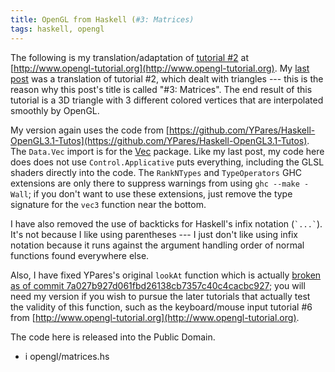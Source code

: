 ```yaml
---
title: OpenGL from Haskell (#3: Matrices)
tags: haskell, opengl
---
```


The following is my translation/adaptation of [tutorial #2](http://www.opengl-tutorial.org/beginners-tutorials/tutorial-3-matrices/) at [http://www.opengl-tutorial.org](http://www.opengl-tutorial.org).
My [last post](2014-03-15-opengl-from-haskell.html) was a translation of tutorial #2, which dealt with triangles --- this is the reason why this post's title is called "#3: Matrices".
The end result of this tutorial is a 3D triangle with 3 different colored vertices that are interpolated smoothly by OpenGL.

My version again uses the code from [https://github.com/YPares/Haskell-OpenGL3.1-Tutos](https://github.com/YPares/Haskell-OpenGL3.1-Tutos).
The `Data.Vec` import is for the [Vec](http://hackage.haskell.org/package/Vec) package.
Like my last post, my code here does does not use `Control.Applicative` puts everything, including the GLSL shaders directly into the code.
The `RankNTypes` and `TypeOperators` GHC extensions are only there to suppress warnings from using `ghc --make -Wall`; if you don't want to use these extensions, just remove the type signature for the `vec3` function near the bottom.

I have also removed the use of backticks for Haskell's infix notation (`` `...` ``).
It's not because I like using parentheses --- I just don't like using infix notation because it runs against the argument handling order of normal functions found everywhere else.

Also, I have fixed YPares's original `lookAt` function which is actually [broken as of commit 7a027b927d061fbd26138cb7357c40c4cacbc927](https://github.com/YPares/Haskell-OpenGL3.1-Tutos/commit/7a027b927d061fbd26138cb7357c40c4cacbc927); you will need my version if you wish to pursue the later tutorials that actually test the validity of this function, such as the keyboard/mouse input tutorial #6 from [http://www.opengl-tutorial.org](http://www.opengl-tutorial.org).

The code here is released into the Public Domain.

- i opengl/matrices.hs
